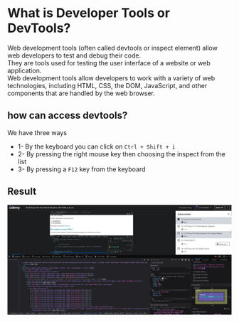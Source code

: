 # What is Developer Tools or DevTools?

Web development tools (often called devtools or inspect element) allow web developers to test and debug their code.\
They are tools used for testing the user interface of a website or web application.\
Web development tools allow developers to work with a variety of web technologies, including HTML, CSS, the DOM, JavaScript, and other components that are handled by the web browser.

## how can access devtools?

We have three ways

- 1- By the keyboard you can click on `Ctrl + Shift + i`
- 2- By pressing the right mouse key then choosing the inspect from the list
- 3- By pressing a `F12` key from the keyboard

## Result

![DevTools](devTools.png)
